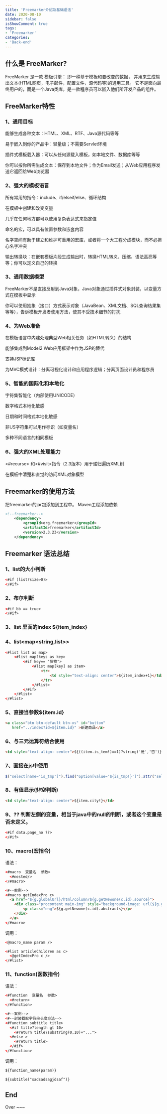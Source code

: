 ```yaml
---
title: 'Freemarker介绍及基础语法'
date: 2020-08-10
sidebar: false
isShowComment: true
tags:
- 'Freemarker'
categories:
- 'Back-end'
---
```


<!-- more -->

## 什么是 FreeMarker?

FreeMarker 是一款 模板引擎： 
即一种基于模板和要改变的数据， 并用来生成输出文本(HTML网页，电子邮件，配置文件，源代码等)的通用工具。 
它不是面向最终用户的，而是一个Java类库，是一款程序员可以嵌入他们所开发产品的组件。

## FreeMarker特性

### 1、通用目标

能够生成各种文本：HTML、XML、RTF、Java源代码等等

易于嵌入到你的产品中：轻量级；不需要Servlet环境

插件式模板载入器：可以从任何源载入模板，如本地文件、数据库等等

你可以按你所需生成文本：保存到本地文件；作为Email发送；从Web应用程序发送它返回给Web浏览器

### 2、强大的模板语言

所有常用的指令：include、if/elseif/else、循环结构

在模板中创建和改变变量

几乎在任何地方都可以使用复杂表达式来指定值

命名的宏，可以具有位置参数和嵌套内容

名字空间有助于建立和维护可重用的宏库，或者将一个大工程分成模块，而不必担心名字冲突

输出转换块：在嵌套模板片段生成输出时，转换HTML转义、压缩、语法高亮等等；你可以定义自己的转换

### 3、通用数据模型

FreeMarker不是直接反射到Java对象，Java对象通过插件式对象封装，以变量方式在模板中显示

你可以使用抽象（接口）方式表示对象（JavaBean、XML文档、SQL查询结果集等等），告诉模板开发者使用方法，使其不受技术细节的打扰

### 4、为Web准备

在模板语言中内建处理典型Web相关任务（如HTML转义）的结构

能够集成到Model2 Web应用框架中作为JSP的替代

支持JSP标记库

为MVC模式设计：分离可视化设计和应用程序逻辑；分离页面设计员和程序员

### 5、智能的国际化和本地化

字符集智能化（内部使用UNICODE）

数字格式本地化敏感

日期和时间格式本地化敏感

非US字符集可以用作标识（如变量名）

多种不同语言的相同模板

### 6、强大的XML处理能力

<#recurse> 和<#visit>指令（2.3版本）用于递归遍历XML树

在模板中清楚和直觉的访问XML对象模型

## Freemarker的使用方法

把freemarker的jar包添加到工程中。
Maven工程添加依赖

```xml
<!--freemarker-->
	<dependency>
		<groupId>org.freemarker</groupId>
		<artifactId>freemarker</artifactId>
		<version>2.3.23</version>
	</dependency>
```

## Freemarker 语法总结

### 1、list的大小判断

```xml
<#if (list?size>0)>
</#if>
```
### 2、布尔判断

```xml
<#if bb == true>
</#if>
```
### 3、list 里面的index ${item_index} 

### 4、list<map<string,list>> 

```html
<#list list as map>
    <#list map?keys as key>  
        <#if key== "货物">
            <#list map[key] as item>
                <tr>
                    <td style="text-align: center">${item_index+1}</td>
                </tr>
            </#list>
        </#if>
    </#list>
</#list>
```
### 5、直接当参数${item.id}

```html
<a class="btn btn-default btn-xs" id="button"
   href="../index?id=${item.id}" >新建商品</a>
```
### 6、与三元运算符结合使用

```html
<td style="text-align: center">${((item.is_tem!)==1)?string('是','否')}</td>
```
### 7、直接在js中使用

```js
$("select[name='is_tmp']").find("option[value='${is_tmp!}']").attr("selected", "selected");
```
### 8、有值显示(非空判断)

```html
<td style="text-align: center">${item.city!}</td>
```
### 9、?? 判断左侧的变量，相当于java中的null的判断，或者这个变量是否未定义。 

```xml
<#if data.page_no ??>
</#if>
```

### 10、macro(宏指令)

语法：

```html
<#macro  变量名  参数>  
  <#nested/>  
</#macro>

<#--案例-->
<#macro getIndexPro c>
  <a href="${g.globalUrl}/html/column/${g.getNewone(c.id).source}">
    <div class="procontent main-img" style="background-image: url(${g.getNewone(c.id).cover})">
        <p class="eng">${g.getNewone(c.id).abstracts}</p>
    </div>
  </a>
</#macro>
```
调用：

```xml
<@macro_name param />

<#list articleChildren as c>
  <@getIndexPro c />
</#list>
```

### 11、function(函数指令)

语法：

```xml
<#function  变量名  参数>  
  <#return>  
</#function>

<#--案例-->
<#--封装截取字符串长度方法-->
<#function subtitle title>
  <#if title?length gt 10>
    <#return title?substring(0,10)+"...">
  <#else >
    <#return title>
  </#if>
</#function>
```
调用：

```xml
${function_name(param)}

${subtitle("sadsadsagjdsaf")}
```

## End

Over ~~~
